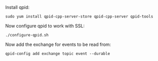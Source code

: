 Install qpid:

    sudo yum install qpid-cpp-server-store qpid-cpp-server qpid-tools

Now configure qpid to work with SSL:

    ./configure-qpid.sh

Now add the exchange for events to be read from:

    qpid-config add exchange topic event --durable
